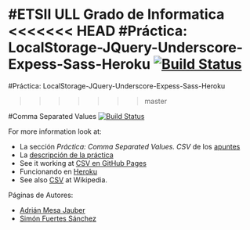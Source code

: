 #ETSII ULL Grado de Informatica 
<<<<<<< HEAD
#Práctica: LocalStorage-JQuery-Underscore-Expess-Sass-Heroku  [![Build Status](https://travis-ci.org/alu0100625066/localstorage-jquery-underscore-express-sass-heroku-simon-adrian.svg?branch=master)](https://travis-ci.org/alu0100625066/localstorage-jquery-underscore-express-sass-heroku-simon-adrian)
=======
#Práctica: LocalStorage-JQuery-Underscore-Expess-Sass-Heroku  
>>>>>>> master

#Comma Separated Values  [![Build Status](https://travis-ci.org/alu0100625066/localstorage-jquery-underscore-express-sass-heroku-simon-adrian.svg?branch=master)](https://travis-ci.org/alu0100625066/localstorage-jquery-underscore-express-sass-heroku-simon-adrian)

For more information look at:

* La sección *Práctica: Comma Separated Values. CSV* de los [apuntes](http://crguezl.github.io/pl-html/node11.html)
* La [descripción de la práctica](https://campusvirtual.ull.es/1516/mod/page/view.php?id=187374)
* See it working at [CSV en GitHub Pages](http://alu0100625066.github.io/localstorage-jquery-underscore-express-sass-heroku-simon-adrian/public/views/)
* Funcionando en [Heroku](https://csv-adrian-simon.herokuapp.com/)
* See also [CSV](http://en.wikipedia.org/wiki/Comma-separated_values) at Wikipedia.
 
Páginas de Autores:

* [Adrián Mesa Jauber](http://alu0100614220.github.io)
* [Simón Fuertes Sánchez](http://alu0100625066.github.io)
